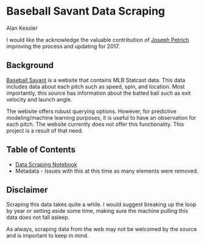 # Baseball Savant Data Scraping
Alan Kessler

I would like the acknowledge the valuable contribution of [Joseph Petrich](https://github.com/jpetrich) improving the process and updating for 2017. 

## Background

[Baseball Savant](https://baseballsavant.mlb.com) is a website that contains MLB Statcast data. This data includes data about each pitch such as speed, spin, and location. Most importantly, this source has information about the batted ball such as exit velocity and launch angle. 

The website offers robust querying options. However, for predictive modeling/machine learning purposes, it is useful to have an observation for each pitch. The website currently does not offer this functionality. This project is a result of that need. 

## Table of Contents

- [Data Scraping Notebook](scraper.ipynb)
- Metadata - Issues with this at this time as many elements were removed. 

## Disclaimer

Scraping this data takes quite a while. I would suggest breaking up the loop by year or setting aside some time, making sure the machine pulling this data does not fall asleep. 

As always, scraping data from the web may not be welcomed by the source and is important to keep in mind. 
